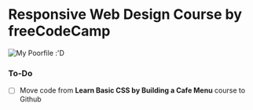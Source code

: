 # Responsive Web Design Course by freeCodeCamp

![My Poorfile :'D](https://www.freecodecamp.org/howdiny)

### To-Do
- [ ] Move code from **Learn Basic CSS by Building a Cafe Menu** course to Github
